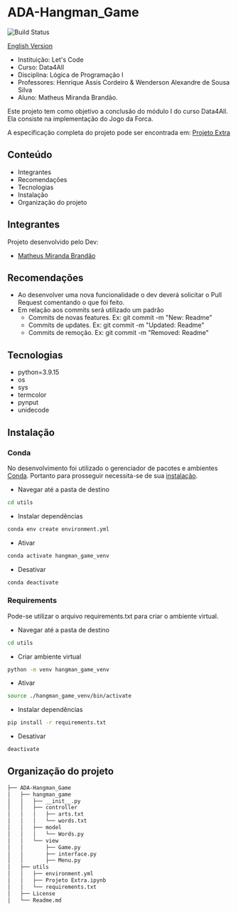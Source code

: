 # ADA-Hangman_Game
![Build Status](https://travis-ci.org/joemccann/dillinger.svg?branch=master)

[English Version](https://github.com/MatBrands/ADA-Hangman_Game/blob/master/Readme_Eng.md)

- Instituição: Let's Code
- Curso: Data4All
- Disciplina: Lógica de Programação I
- Professores: Henrique Assis Cordeiro & Wenderson Alexandre de Sousa Silva
- Aluno: Matheus Miranda Brandão.

Este projeto tem como objetivo a conclusão do módulo I do curso Data4All. Ela consiste na implementação do Jogo da Forca.

A especificação completa do projeto pode ser encontrada em: [Projeto Extra](https://github.com/MatBrands/ADA-Hangman_Game/blob/master/utils/Projeto%20Extra.md)

## Conteúdo

- Integrantes
- Recomendações
- Tecnologias
- Instalação
- Organização do projeto

## Integrantes
Projeto desenvolvido pelo Dev:

- [Matheus Miranda Brandão](https://github.com/MatBrands)

## Recomendações
- Ao desenvolver uma nova funcionalidade o dev deverá solicitar o Pull Request comentando o que foi feito.
- Em relação aos commits será utilizado um padrão
    - Commits de novas features. Ex: git commit -m "New: Readme"
    - Commits de updates. Ex: git commit -m "Updated: Readme"
    - Commits de remoção. Ex: git commit -m "Removed: Readme"

## Tecnologias

- python=3.9.15
- os
- sys
- termcolor
- pynput
- unidecode


## Instalação

### Conda
No desenvolvimento foi utilizado o gerenciador de pacotes e ambientes [Conda](https://conda.io/). Portanto para prosseguir necessita-se de sua [instalação](https://conda.io/projects/conda/en/latest/user-guide/install/index.html).

- Navegar até a pasta de destino
```sh
cd utils
```

- Instalar dependências
```sh
conda env create environment.yml
```

- Ativar
```sh
conda activate hangman_game_venv
```

- Desativar
```sh
conda deactivate
```

### Requirements
Pode-se utilizar o arquivo requirements.txt para criar o ambiente virtual.

- Navegar até a pasta de destino
```sh
cd utils
```

- Criar ambiente virtual
```sh
python -m venv hangman_game_venv
```

- Ativar
```sh
source ./hangman_game_venv/bin/activate
```

- Instalar dependências
```sh
pip install -r requirements.txt
```

- Desativar
```sh
deactivate
```


## Organização do projeto
```sh
├── ADA-Hangman_Game
│   ├── hangman_game
│   │   ├── __init__.py
│   │   ├── controller
│   │   │   ├── arts.txt
│   │   │   └── words.txt
│   │   ├── model
│   │   │   └── Words.py
│   │   └── view
│   │       ├── Game.py
│   │       ├── interface.py
│   │       ├── Menu.py
│   ├── utils
│   │   ├── environment.yml
│   │   ├── Projeto Extra.ipynb
│   │   └── requirements.txt
│   ├── License
│   └── Readme.md
```
